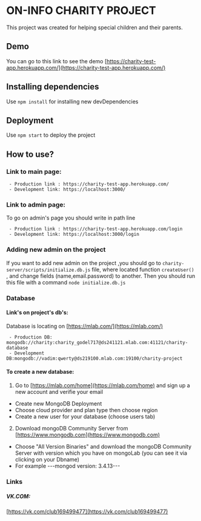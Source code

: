 
# ON-INFO CHARITY PROJECT

This project was created for helping special children and their parents.

## Demo
 You can go to this link to see the demo [https://charity-test-app.herokuapp.com/](https://charity-test-app.herokuapp.com/)

## Installing dependencies

Use `npm install` for installing new devDependencies

## Deployment

Use `npm start` to deploy the project

## How to use?

### Link to main page:

```
 - Production link : https://charity-test-app.herokuapp.com/ 
 - Development link: https://localhost:3000/ 
```

### Link to admin page:
To go on admin's page you should write in path line 
```
 - Production link : https://charity-test-app.herokuapp.com/login 
 - Development link: https://localhost:3000/login 
```

### Adding new admin on the project
If you want to add new admin on the project ,you should go to `charity-server/scripts/initialize.db.js` file, where located function `createUser()` , and change fields (name,email.password) to another. Then you should run this file with a command `node initialize.db.js` 
### Database 
#### Link's on project's db's:

Database is locating on [https://mlab.com/](https://mlab.com/)

```
 - Production DB: mongodb://charity:charity_godel717@ds241121.mlab.com:41121/charity-database
 - Development DB:mongodb://vadim:qwerty@ds219100.mlab.com:19100/charity-project
```
#### To create a new database:
1. Go to [https://mlab.com/home](https://mlab.com/home) and sign up a new account and verifie your email
 - Create new MongoDB Deployment
 - Choose cloud provider and plan type then choose region
 - Create a new user for your database (choose users tab)
2. Download mongoDB Community Server from [https://www.mongodb.com](https://www.mongodb.com)
 - Choose "All Version Binaries" and download the mongoDB Community Server with version which you have on mongoLab (you can see it via clicking on your Dbname)
 - For example ---mongod version: 3.4.13---

 ### Links

##### VK.COM:
  [https://vk.com/club169499477](https://vk.com/club169499477)